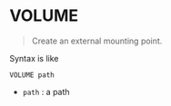 # VOLUME

> Create an external mounting point.

Syntax is like

```none
VOLUME path
```

* ``path`` : a path